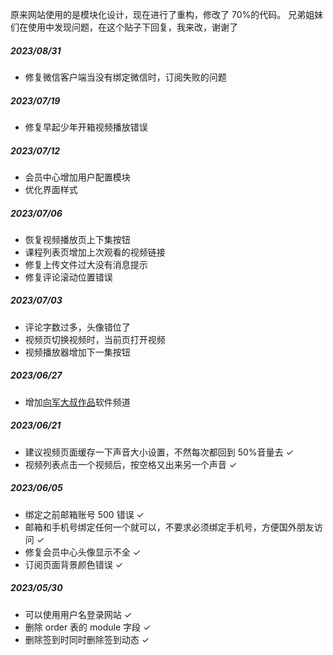 原来网站使用的是模块化设计，现在进行了重构，修改了 70%的代码。
兄弟姐妹们在使用中发现问题，在这个贴子下回复，我来改，谢谢了

##### 2023/08/31

-   修复微信客户端当没有绑定微信时，订阅失败的问题

##### 2023/07/19

-   修复早起少年开箱视频播放错误

##### 2023/07/12

-   会员中心增加用户配置模块
-   优化界面样式

##### 2023/07/06

-   恢复视频播放页上下集按钮
-   课程列表页增加上次观看的视频链接
-   修复上传文件过大没有消息提示
-   修复评论滚动位置错误

##### 2023/07/03

-   评论字数过多，头像错位了
-   视频页切换视频时，当前页打开视频
-   视频播放器增加下一集按钮

##### 2023/06/27

-   增加[向军大叔作品](https://www.houdunren.com/soft)软件频道

##### 2023/06/21

-   建议视频页面缓存一下声音大小设置，不然每次都回到 50%音量去 ✓
-   视频列表点击一个视频后，按空格又出来另一个声音 ✓

##### 2023/06/05

-   绑定之前邮箱账号 500 错误 ✓
-   邮箱和手机号绑定任何一个就可以，不要求必须绑定手机号，方便国外朋友访问 ✓
-   修复会员中心头像显示不全 ✓
-   订阅页面背景颜色错误 ✓

##### 2023/05/30

-   可以使用用户名登录网站 ✓
-   删除 order 表的 module 字段 ✓
-   删除签到时同时删除签到动态 ✓
